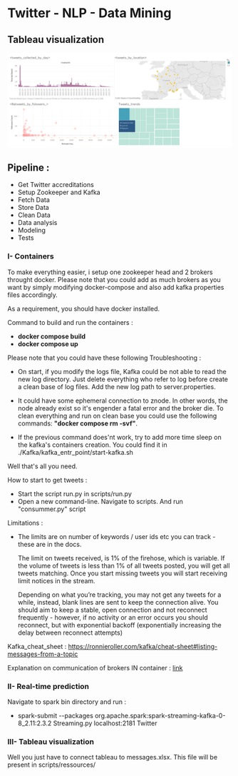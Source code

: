 # Twitter - NLP - Data Mining

## Tableau visualization 
![alt text](https://github.com/Anty45/FIL-ROUGE/blob/master/scripts/tableau_viz/Twitter%20%23tableau.png?raw=true)

## __Pipeline :__ 
* Get Twitter accreditations
* Setup Zookeeper and Kafka
* Fetch Data 
* Store Data 
* Clean Data 
* Data analysis
* Modeling 
* Tests

### I- Containers

To make everything easier, i setup one zookeeper head and 2 brokers throught docker.
Please note that you could add as much brokers as you want by simply modifying docker-compose and also add kafka properties files accordingly.

As a requirement, you should have docker installed.

Command to build and run the containers : 

* __docker compose build__
* __docker compose up__

Please note that you could have these following Troubleshooting : 

   * On start, if you modify the logs file, Kafka could be not able to read the new log directory. 
     Just delete everything who refer to log before create a clean base of log files. 
     Add the new log path to server.properties.
     
   * It could have some ephemeral connection to znode. In other words, the node already exist so it's engender a fatal error and the broker die. To clean everything and run on clean base you could use the following commands:
     __"docker compose rm -svf"__.
   * If the previous command does'nt work, try to add more time sleep on the kafka's containers creation. You could find it in ./Kafka/kafka_entr_point/start-kafka.sh

Well that's all you need.

How to start to get tweets  : 

   * Start the script run.py in scripts/run.py
   * Open a new command-line. Navigate to scripts. And run "consummer.py" script

Limitations :

   * The limits are on number of keywords / user ids etc you can track - these are in the docs.
     
     The limit on tweets received, is 1% of the firehose, which is variable. If the volume of tweets is less than 1% of all tweets posted, you will get all tweets matching. Once you start missing tweets you will start receiving limit notices in the stream.
     
     Depending on what you’re tracking, you may not get any tweets for a while, instead, blank lines are sent to keep the connection alive. You should aim to keep a stable, open connection and not reconnect frequently - however, if no activity or an error occurs you should reconnect, but with exponential backoff (exponentially increasing the delay between reconnect attempts)


Kafka_cheat_sheet : https://ronnieroller.com/kafka/cheat-sheet#listing-messages-from-a-topic

Explanation on communication of brokers IN container : [link](https://stackoverflow.com/questions/51630260/connect-to-kafka-running-in-docker)
### II- Real-time prediction

Navigate to spark bin directory and run :

* spark-submit --packages org.apache.spark:spark-streaming-kafka-0-8_2.11:2.3.2 Streaming.py localhost:2181 Twitter

### III- Tableau visualization 

Well you just have to connect tableau to messages.xlsx. This file will be present in scripts/ressources/